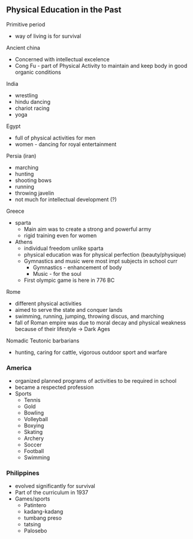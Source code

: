 ## Physical Education in the Past
Primitive period
- way of living is for survival

Ancient china
- Concerned with intellectual excelence
- Cong Fu - part of Physical Activity to maintain and keep body in good organic conditions

India
- wrestling
- hindu dancing
- chariot racing
- yoga

Egypt
- full of physical activities for men
- women - dancing for royal entertainment

Persia (iran)
- marching 
- hunting
- shooting bows
- running
- throwing javelin
- not much for intellectual development (?)

Greece
- sparta
	- Main aim was to create a strong and powerful army
	- rigid training even for women
- Athens
	- individual freedom unlike sparta
	- physical education was for physical perfection (beauty/physique)
	- Gymnastics and music were most impt subjects in school curr
		- Gymnastics - enhancement of body
		- Music - for the soul
	- First olympic game is here in 776 BC

Rome
- different physical activities
- aimed to serve the state and conquer lands
- swimming, running, jumping, throwing discus, and marching
- fall of Roman empire was due to moral decay and physical weakness because of their lifestyle -> Dark Ages

Nomadic Teutonic barbarians
- hunting, caring for cattle, vigorous outdoor sport and warfare

### America
- organized planned programs of activities to be required in school
- became a respected profession
- Sports
	- Tennis
	- Gold
	- Bowling
	- Volleyball
	- Boxying
	- Skating
	- Archery
	- Soccer
	- Football 
	- Swimming

### Philippines
- evolved significantly for survival
- Part of the curriculum in 1937
- Games/sports
	- Patintero
	- kadang-kadang
	- tumbang preso
	- tatsing
	- Palosebo